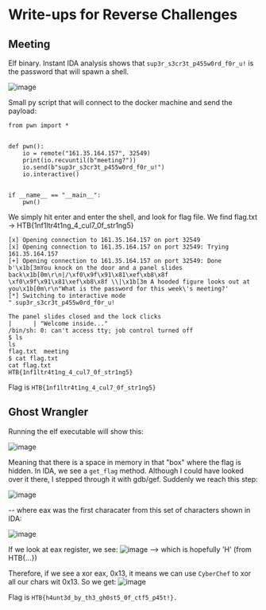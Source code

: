 # Write-ups for Reverse Challenges

## Meeting

Elf binary. Instant IDA analysis shows that `sup3r_s3cr3t_p455w0rd_f0r_u!` is the password that will spawn a shell.

![image](https://user-images.githubusercontent.com/115867891/198037771-2692d37a-66f8-439e-bfa3-113d83dc1ef3.png)

Small py script that will connect to the docker machine and send the payload:

```
from pwn import *


def pwn():
    io = remote("161.35.164.157", 32549)
    print(io.recvuntil(b"meeting?"))
    io.send(b"sup3r_s3cr3t_p455w0rd_f0r_u!")
    io.interactive()


if __name__ == "__main__":
    pwn()
```

We simply hit enter and enter the shell, and look for flag file. We find flag.txt -> HTB{1nf1ltr4t1ng_4_cul7_0f_str1ng5}

```
[x] Opening connection to 161.35.164.157 on port 32549
[x] Opening connection to 161.35.164.157 on port 32549: Trying 161.35.164.157
[+] Opening connection to 161.35.164.157 on port 32549: Done
b'\x1b[3mYou knock on the door and a panel slides back\x1b[0m\r\n|/\xf0\x9f\x91\x81\xef\xb8\x8f \xf0\x9f\x91\x81\xef\xb8\x8f \\|\x1b[3m A hooded figure looks out at you\x1b[0m\r\n"What is the password for this week\'s meeting?'
[*] Switching to interactive mode
" sup3r_s3cr3t_p455w0rd_f0r_u!

The panel slides closed and the lock clicks
|      | "Welcome inside..." 
/bin/sh: 0: can't access tty; job control turned off
$ ls
ls
flag.txt  meeting
$ cat flag.txt
cat flag.txt
HTB{1nf1ltr4t1ng_4_cul7_0f_str1ng5}
```

Flag is `HTB{1nf1ltr4t1ng_4_cul7_0f_str1ng5}`


## Ghost Wrangler

Running the elf executable will show this:

![image](https://user-images.githubusercontent.com/115867891/198062002-e31ea59d-4882-4de5-984a-5c56f6057b3c.png)

Meaning that there is a space in memory in that "box" where the flag is hidden. 
In IDA, we see a `get_flag` method. Although I could have looked over it there, I stepped through it with gdb/gef. Suddenly we reach this step:

![image](https://user-images.githubusercontent.com/115867891/198062440-65cfcb6a-49fc-4e89-845f-49fa26db3b98.png)

-- where eax was the first characater from this set of characters shown in IDA:

![image](https://user-images.githubusercontent.com/115867891/198062679-11f434dd-f5c7-4932-9f4b-4674db91a120.png)

If we look at eax register, we see: ![image](https://user-images.githubusercontent.com/115867891/198065482-4989f9e1-c163-40a9-8e9f-0f33bce2b54c.png)
--> which is hopefully 'H' (from HTB{...})

Therefore, if we see a xor eax, 0x13, it means we can use `CyberChef` to xor all our chars wit 0x13. So we get:
![image](https://user-images.githubusercontent.com/115867891/198062947-99c1f8d1-218f-4df6-8cb0-190f7622123d.png)

Flag is `HTB{h4unt3d_by_th3_gh0st5_0f_ctf5_p45t!}.`
